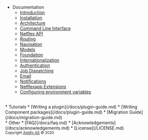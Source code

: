 * Documentation
  * [Introduction](/docs/intro.md)
  * [Installation](/docs/installation.md)
  * [Architecture](/docs/architecture.md)
  * [Command Line Interface](/docs/cli.md)
  * [Netflex API](/docs/api.md)
  * [Routing](/docs/routing.md)
  * [Navigation](/docs/nav.md)
  * [Models](/docs/models.md)
  * [Foundation](/docs/foundation.md)
  * [Internationalization](/docs/i18n.md)
  * [Authentication](/docs/authentication.md)
  * [Job Dispatching](/docs/jobs.md)
  * [Email](/docs/email.md)
  * [Notifications](/docs/notifications.md)
  * [Netflexapp Extensions](/docs/extensions.md)
  * [Configuring environment variables](/docs/dotenv.md)
<br>
* Tutorials
  * [Writing a plugin](/docs/plugin-guide.md)
  * [Writing Component packages](/docs/plugin-guide.md)
  * [Migration Guide](/docs/migration-guide.md)
<br>
* Other
  * [FAQ](/docs/faq.md)
  * [Acknowledgements](/docs/acknowledgements.md)
  * [License](/LICENSE.md)
<br>
<small class="copyright">Copyright <a href="https://apility.no" target="_blank">Apility AS</a> &copy; 2020</small>
